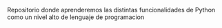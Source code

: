 Repositorio donde aprenderemos las distintas funcionalidades de Python como un nivel alto de lenguaje de programacion
